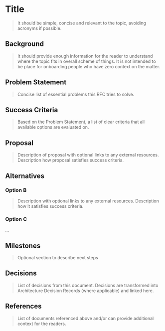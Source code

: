 # Title

> It should be simple, concise and relevant to the topic, avoiding acronyms if possible.
## Background

> It should provide enough information for the reader to understand where the topic fits in overall scheme of things. It is not intended to be place for onboarding people who have zero context on the matter.
## Problem Statement

> Concise list of essential problems this RFC tries to solve.
## Success Criteria

> Based on the Problem Statement, a list of clear criteria that all available options are evaluated on.
## Proposal

> Description of proposal with optional links to any external resources.
> Description how proposal satisfies success criteria.
## Alternatives

### Option B

 >Description with optional links to any external resources.
> Description how it satisfies success criteria.
### Option C
...
## Milestones

> Optional section to describe next steps
## Decisions

> List of decisions from this document.
> Decisions are transformed into Architecture Decision Records (where applicable) and linked here.
## References

> List of documents referenced above and/or can provide additional context for the readers.
